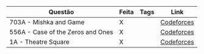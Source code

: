 | Questão | Feita | Tags | Link |
| ------- | ----- | ---- | ---- |
| 703A - Mishka and Game | X | | [Codeforces](https://codeforces.com/problemset/problem/703/A) |
| 556A - Case of the Zeros and Ones | X | | [Codeforces](https://codeforces.com/problemset/problem/556/A) |
| 1A - Theatre Square | X | | [Codeforces](https://codeforces.com/problemset/problem/1/A) |